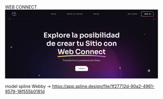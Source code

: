 WEB CONNECT
![alt text](image.png)

model spline Webby ->
https://app.spline.design/file/1f27712d-90a2-4961-9579-18f555b0181d